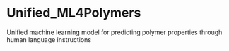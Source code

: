 # Unified_ML4Polymers
Unified machine learning model for predicting polymer properties through human language instructions
